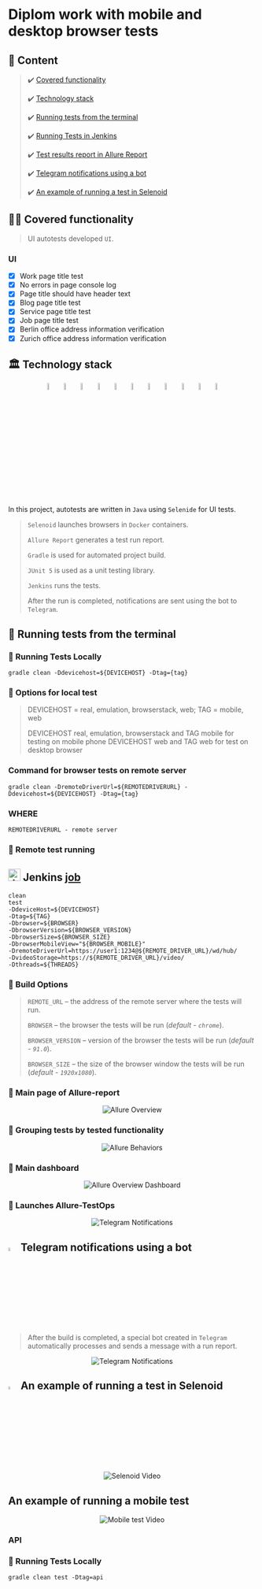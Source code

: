 # Diplom work with mobile and desktop browser tests

## :page_with_curl:	Content

> :heavy_check_mark: [Covered functionality](#earth_africa-covered-functionality)
>
> :heavy_check_mark: [Technology stack](#classical_building-technology-stack)
>
> :heavy_check_mark: [Running tests from the terminal](#running-tests-from-the-terminal)
>
> :heavy_check_mark: [Running Tests in Jenkins](#robot-remote-test-running)
>
> :heavy_check_mark: [Test results report in Allure Report](#skier-main-page-of-allure-report)
>
> :heavy_check_mark: [Telegram notifications using a bot](#-telegram-notifications-using-a-bot)
>
> :heavy_check_mark: [An example of running a test in Selenoid](#-an-example-of-running-a-test-in-selenoid)


## :technologist: Covered functionality

> UI autotests developed <code>UI</code>.
### UI

- [x] Work page title test
- [x] No errors in page console log
- [x] Page title should have header text
- [x] Blog page title test
- [x] Service page title test
- [x] Job page title test
- [x] Berlin office address information verification
- [x] Zurich office address information verification

## :classical_building: Technology stack

<p align="center">
<img width="6%" title="IntelliJ IDEA" src="images/logo/Intelij_IDEA.svg">
<img width="6%" title="Java" src="images/logo/Java.svg">
<img width="6%" title="Selenide" src="images/logo/Selenide.svg">
<img width="6%" title="Selenoid" src="images/logo/Selenoid.svg">
<img width="6%" title="Allure Report" src="images/logo/Allure_Report.svg">
<img width="6%" title="Gradle" src="images/logo/Gradle.svg">
<img width="6%" title="JUnit5" src="images/logo/JUnit5.svg">
<img width="6%" title="GitHub" src="images/logo/GitHub.svg">
<img width="6%" title="Jenkins" src="images/logo/Jenkins.svg">
<img width="6%" title="Telegram" src="images/logo/Telegram.svg">
<img width="6%" title="Android" src="images/logo/Android.svg">
</p>

In this project, autotests are written in <code>Java</code> using <code>Selenide</code> for UI tests.
>
> <code>Selenoid</code> launches browsers in <code>Docker</code> containers.
>
> <code>Allure Report</code> generates a test run report.
>
> <code>Gradle</code> is used for automated project build.
>
> <code>JUnit 5</code> is used as a unit testing library.
>
> <code>Jenkins</code> runs the tests.
>
> After the run is completed, notifications are sent using the bot to <code>Telegram</code>.


## :robot: Running tests from the terminal

### :robot: Running Tests Locally

```
gradle clean -Ddevicehost=${DEVICEHOST} -Dtag={tag}
```
### :robot: Options for local test

> DEVICEHOST = real, emulation, browserstack, web;
> TAG = mobile, web
>
> DEVICEHOST real, emulation, browserstack and TAG mobile for testing on mobile phone
> DEVICEHOST web and TAG web for test on desktop browser


### Command for browser tests on remote server
```
gradle clean -DremoteDriverUrl=${REMOTEDRIVERURL} -Ddevicehost=${DEVICEHOST} -Dtag={tag}
```
### WHERE
```
REMOTEDRIVERURL - remote server
```

### :robot: Remote test running
## <img src="images/logo/Jenkins.svg" width="25" height="25"  alt="Jenkins"/></a> Jenkins <a target="_blank" href="https://jenkins.autotests.cloud/job/AUTO-760/"> job </a>

```
clean
test
-DdeviceHost=${DEVICEHOST}
-Dtag=${TAG}
-Dbrowser=${BROWSER}
-DbrowserVersion=${BROWSER_VERSION}
-DbrowserSize=${BROWSER_SIZE}
-DbrowserMobileView="${BROWSER_MOBILE}"
-DremoteDriverUrl=https://user1:1234@${REMOTE_DRIVER_URL}/wd/hub/
-DvideoStorage=https://${REMOTE_DRIVER_URL}/video/
-Dthreads=${THREADS}
```

### :robot: Build Options

> <code>REMOTE_URL</code> – the address of the remote server where the tests will run.
>
> <code>BROWSER</code> – the browser the tests will be run (_default - <code>chrome</code>_).
>
> <code>BROWSER_VERSION</code> – version of the browser the tests will be run (_default - <code>91.0</code>_).
>
> <code>BROWSER_SIZE</code> – the size of the browser window the tests will be run (_default - <code>1920x1080</code>_).



### :pushpin: Main page of Allure-report

<p align="center">
<img title="Allure Overview" src="images/screens/allure_overview.png">
</p>

### :pushpin: Grouping tests by tested functionality

<p align="center">
<img title="Allure Behaviors" src="images/screens/allure_behaviors.png">
</p>


### :pushpin: Main dashboard

<p align="center">
<img title="Allure Overview Dashboard" src="images/screens/allure_overview_dashboard.png">
</p>

### :pushpin: Launches Allure-TestOps

<p align="center">
<img title="Telegram Notifications" src="images/screens/allure_testops.png">
</p>


## <img width="4%" title="Telegram" src="images/logo/Telegram.svg"> Telegram notifications using a bot

> After the build is completed, a special bot created in <code>Telegram</code> automatically processes and sends a message with a run report.

<p align="center">
<img title="Telegram Notifications" src="images/screens/telegram_notifications.png">
</p>

## <img width="4%" title="Selenoid" src="images/logo/Selenoid.svg"> An example of running a test in Selenoid

<p align="center">
  <img title="Selenoid Video" src="images/gif/selenoid_video.gif">
</p>

## An example of running a mobile test

<p align="center">
  <img title="Mobile test Video" src="images/gif/mobile_video.gif">
</p>

### API

### :robot: Running Tests Locally

```
gradle clean test -Dtag=api
```